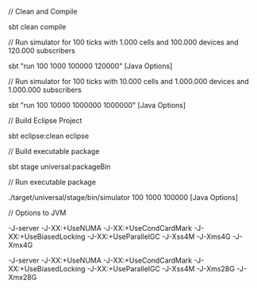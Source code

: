 // Clean and Compile

sbt clean compile

// Run simulator for 100 ticks with 1.000 cells and 100.000 devices and 120.000 subscribers

sbt "run 100 1000 100000 120000" [Java Options]

// Run simulator for 100 ticks with 10.000 cells and 1.000.000 devices and 1.000.000 subscribers

sbt "run 100 10000 1000000 1000000" [Java Options]

// Build Eclipse Project

sbt eclipse:clean eclipse

// Build executable package

sbt stage universal:packageBin

// Run executable package

./target/universal/stage/bin/simulator 100 1000 100000  [Java Options]

// Options to JVM

-J-server -J-XX:+UseNUMA -J-XX:+UseCondCardMark -J-XX:+UseBiasedLocking -J-XX:+UseParallelGC -J-Xss4M -J-Xms4G -J-Xmx4G

-J-server -J-XX:+UseNUMA -J-XX:+UseCondCardMark -J-XX:+UseBiasedLocking -J-XX:+UseParallelGC -J-Xss4M -J-Xms28G -J-Xmx28G
